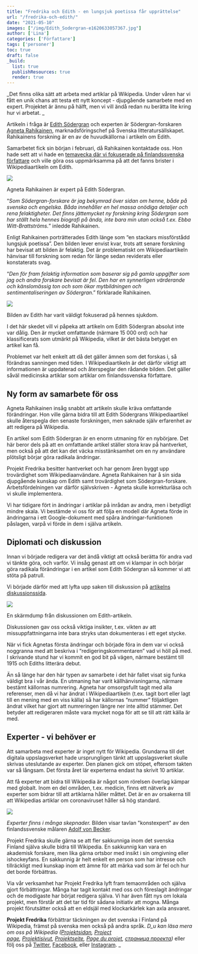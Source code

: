 ```yaml
---
title: "Fredrika och Edith - en lungsjuk poetissa får upprättelse"
url: "/fredrika-och-edith/"
date: "2021-05-10"
images: ["/img/Edith_Sodergran-e1620633057367.jpg"]
author: ['Lina']
categories: ['Författare']
tags: ['personer']
toc: true
draft: false
_build:
  list: true
  publishResources: true
  render: true
---
```


_Det finns olika sätt att arbeta med artiklar på Wikipedia. Under våren har vi fått en unik chans att testa ett nytt koncept - djupgående samarbete med en expert. Projektet är ännu på hälft, men vi vill ändå redan nu berätta lite kring hur vi arbetat. _

Artikeln i fråga är [Edith Södergran](https://sv.wikipedia.org/wiki/Edith_S%C3%B6dergran) och experten är Södergran-forskaren [Agneta Rahikainen](https://sv.wikipedia.org/wiki/Agneta_Rahikainen), marknadsföringschef på Svenska litteratursällskapet. Rahikainens forskning är en av de huvudkällorna i artikeln om Edith. 

Samarbetet fick sin början i februari, då Rahikainen kontaktade oss. Hon hade sett att vi hade en [temavecka där vi fokuserade på finlandssvenska författare](https://projektfredrika.fi/finlandssvenska-forfattare/) och ville göra oss uppmärksamma på att det fanns brister i Wikipediaartikeln om Edith. 

![](/2021/05/Agneta_Rahikainen_02-787x1024.jpg)

Agneta Rahikainen är expert på Edith Södergran.

“_Som Södergran-forskare är jag bekymrad över sidan om henne, både på svenska och engelska. Båda innehåller en hel massa onödiga detaljer och rena felaktigheter. Det finns jättemycket ny forskning kring Södergran som har ställt hela hennes biografi på ända, inte bara min utan också t.ex. Ebba Witt-Brattströms._” inledde Rahikainen.

Enligt Rahikainen porträtterades Edith länge som “en stackars missförstådd lungsjuk poetissa”. Den bilden lever envist kvar, trots att senare forskning har bevisat att bilden är felaktig. Det är problematiskt om Wikipediaartikeln hänvisar till forskning som redan för länge sedan reviderats eller konstaterats svag.

“_Den för fram felaktig information som baserar sig på gamla uppgifter som jag och andra forskare bevisat är fel. Den har en synnerligen värderande och känslomässig ton och som ökar mytbildningen och sentimentaliseringen av Södergran_.” förklarade Rahikainen.

![](/2021/05/Edith_Södergran_in_her_sickbed_Arosa-1024x673.jpg)

Bilden av Edith har varit väldigt fokuserad på hennes sjukdom.

I det här skedet vill vi påpeka att artikeln om Edith Södergran absolut inte var dålig. Den är mycket omfattande (närmare 15 000 ord) och har klassificerats som utmärkt på Wikipedia, vilket är det bästa betyget en artikel kan få. 

Problemet var helt enkelt att då det gäller ämnen som det forskas i, så förändras sanningen med tiden. I Wikipediaartikeln är det därför viktigt att informationen är uppdaterad och återspeglar den rådande bilden. Det gäller såväl medicinska artiklar som artiklar om finlandssvenska författare.

## Ny form av samarbete för oss

Agneta Rahikainen insåg snabbt att artikeln skulle kräva omfattande förändringar. Hon ville gärna bidra till att Edith Södergrans Wikipediaartikel skulle återspegla den senaste forskningen, men saknade själv erfarenhet av att redigera på Wikipedia. 

En artikel som Edith Södergran är en enorm utmaning för en nybörjare. Det här beror dels på att en omfattande artikel ställer stora krav på hantverket, men också på att det kan det väcka misstänksamhet om en ny användare plötsligt börjar göra radikala ändringar. 

Projekt Fredrika besitter hantverket och har genom åren byggt upp trovärdighet som Wikipediaanvändare. Agneta Rahikainen har å sin sida djupgående kunskap om Edith samt trovärdighet som Södergran-forskare. Arbetsfördelningen var därför självskriven - Agneta skulle korrekturläsa och vi skulle implementera.

Vi har tidigare fört in ändringar i artiklar på inrådan av andra, men i betydligt mindre skala. Vi bestämde vi oss för att följa en modell där Agneta förde in ändringarna i ett Google-dokument med spåra ändringar-funktionen påslagen, varpå vi förde in dem i själva artikeln. 

## Diplomati och diskussion

Innan vi började redigera var det ändå viktigt att också berätta för andra vad vi tänkte göra, och varför. Vi insåg genast att om vi klampar in och börjar göra radikala förändringar i en artikel som Edith Södergran så kommer vi att stöta på patrull.

Vi började därför med att lyfta upp saken till diskussion på [artikelns diskussionssida](https://sv.wikipedia.org/wiki/Diskussion:Edith_S%C3%B6dergran#Projekt_Fredrika_kommer_att_jobba_med_artikeln).

![](/2021/05/fredrika-och-edith-01.jpg)

En skärmdump från diskussionen om Edith-artikeln.

Diskussionen gav oss också viktiga insikter, t.ex. vikten av att missuppfattningarna inte bara stryks utan dokumenteras i ett eget stycke. 

När vi fick Agnetas första ändringar och började föra in dem var vi också noggranna med att beskriva i “redigeringskommentaren” vad vi höll på med. I skrivande stund har vi kommit en god bit på vägen, närmare bestämt till 1915 och Ediths litterära debut.

Än så länge har den här typen av samarbete i det här fallet visat sig funka väldigt bra i vår ända. En utmaning har varit källhänvisningarna, närmare bestämt källornas numrering. Agneta har omsorgsfullt tagit med alla referenser, men då vi har ändrat i Wikipediaartikeln (t.ex. tagit bort eller lagt till en mening med en viss källa) så har källornas “nummer” följaktligen ändrat vilket har gjort att numreringen längre ner inte alltid stämmer. Det betyder att redigeraren måste vara mycket noga för att se till att rätt källa är med. 

## Experter - vi behöver er

Att samarbeta med experter är inget nytt för Wikipedia. Grundarna till det digitala uppslagsverket hade ursprungligen tänkt att uppslagsverket skulle skrivas uteslutande av experter. Den planen gick om stöpet, eftersom takten var så långsam. Det första året lär experterna endast ha skrivit 10 artiklar.

Att få experter att bidra till Wikipedia är något som rörelsen överlag kämpar med globalt. Inom en del områden, t.ex. medicin, finns ett nätverk av experter som bidrar till att artiklarna håller måttet. Det är en av orsakerna till att Wikipedias artiklar om coronaviruset håller så hög standard.

![](/2021/05/Becker_von_Adolf_-_The_Art_Expert_-_Google_Art_Project-769x1024.jpg)

_Experter finns i många skepnader._ Bilden visar tavlan "konstexpert" av den finlandssvenske målaren [Adolf von Becker](https://sv.wikipedia.org/wiki/Adolf_von_Becker).

Projekt Fredrika skulle gärna se att fler sakkunniga inom det svenska Finland själva skulle bidra till Wikipedia. En sakkunnig kan vara en akademisk forskare, men lika gärna ortsbor med insikt i sin omgivning eller ishockeyfans. En sakkunnig är helt enkelt en person som har intresse och tillräckligt med kunskap inom ett ämne för att märka vad som är fel och hur det borde förbättras.

Via vår verksamhet har Projekt Fredrika lyft fram temaområden och själva gjort förbättringar. Många har tagit kontakt med oss och föreslagit ändringar och de modigaste har börjat redigera själva. Vi har även fått nys om lokala projekt, men förstår att det tar tid för sådana initiativ att mogna. Många projekt förutsätter också att en eldsjäl med klockarkärlek kan axla ansvaret.

**Projekt Fredrika** förbättrar täckningen av det svenska i Finland på Wikipedia, främst på svenska men också på andra språk. _D_u kan läsa mera _om oss på Wikipedia (_[Projektsidan](https://sv.wikipedia.org/wiki/Wikipedia:Projekt_Fredrika), [Project page](https://en.wikipedia.org/wiki/Wikipedia:Projekt_Fredrika), [Projektisivut](https://fi.wikipedia.org/wiki/Wikipedia:Projekt_Fredrika), [Projektseite](https://de.wikipedia.org/wiki/Wikipedia:Projekt_Fredrika), [Page du projet](https://fr.wikipedia.org/wiki/Wikipedia:Projekt_Fredrika), [страница проекта](https://ru.wikipedia.org/wiki/Wikipedia:Projekt_Fredrika))_ eller följ oss på [Twitter](https://twitter.com/projektfredrika), [Facebook](https://www.facebook.com/projektfredrika/), eller [Instagram](http://instagram.com/projektfredrika). _